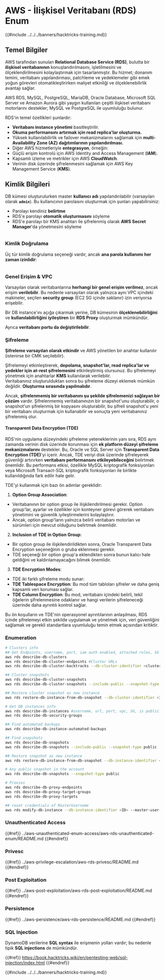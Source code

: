 # AWS - İlişkisel Veritabanı (RDS) Enum

{{#include ../../../banners/hacktricks-training.md}}

## Temel Bilgiler

AWS tarafından sunulan **Relational Database Service (RDS)**, bulutta bir **ilişkisel veritabanının** konuşlandırılmasını, işletilmesini ve ölçeklendirilmesini kolaylaştırmak için tasarlanmıştır. Bu hizmet; donanım temini, veritabanı yapılandırması, patchleme ve yedeklemeler gibi emek yoğun görevleri otomatikleştirirken maliyet etkinliği ve ölçeklenebilirlik avantajı sağlar.

AWS RDS, MySQL, PostgreSQL, MariaDB, Oracle Database, Microsoft SQL Server ve Amazon Aurora gibi yaygın kullanılan çeşitli ilişkisel veritabanı motorlarını destekler; MySQL ve PostgreSQL ile uyumluluğu bulunur.

RDS'in temel özellikleri şunlardır:

- **Veritabanı instance yönetimi** basitleştirilir.
- **Okuma performansını artırmak için read replica'lar oluşturma.**
- Yüksek kullanılabilirlik ve failover mekanizmalarını sağlamak için **multi-Availability Zone (AZ) dağıtımlarının yapılandırılması.**
- Diğer AWS hizmetleriyle **entegrasyon**, örneğin:
- Güçlü erişim kontrolü için AWS Identity and Access Management (**IAM**).
- Kapsamlı izleme ve metrikler için AWS **CloudWatch**.
- Verinin disk üzerinde şifrelenmesini sağlamak için AWS Key Management Service (**KMS**).

## Kimlik Bilgileri

DB kümesi oluşturulurken master **kullanıcı adı** yapılandırılabilir (varsayılan olarak **`admin`**). Bu kullanıcının parolasını oluşturmak için şunları yapabilirsiniz:

- Parolayı kendiniz **belirtme**
- RDS'e parolayı **otomatik oluşturmasını** söyleme
- RDS'e parolayı bir KMS anahtarı ile şifrelenmiş olarak **AWS Secret Manager**'da yönetmesini söyleme

<figure><img src="../../../images/image (144).png" alt=""><figcaption></figcaption></figure>

### Kimlik Doğrulama

Üç tür kimlik doğrulama seçeneği vardır, ancak **ana parola kullanımı her zaman izinlidir**:

<figure><img src="../../../images/image (227).png" alt=""><figcaption></figcaption></figure>

### Genel Erişim & VPC

Varsayılan olarak veritabanlarına **herhangi bir genel erişim verilmez**, ancak erişim **verilebilir**. Bu nedenle varsayılan olarak yalnızca aynı VPC içindeki makineler, seçilen **security group** (EC2 SG içinde saklanır) izin veriyorsa erişebilir.

Bir DB instance'ını açığa çıkarmak yerine, DB kümesinin **ölçeklenebilirliğini** ve **kullanılabilirliğini** **iyileştiren** bir **RDS Proxy** oluşturmak mümkündür.

Ayrıca **veritabanı portu da değiştirilebilir**.

### Şifreleme

**Şifreleme varsayılan olarak etkindir** ve AWS yönetilen bir anahtar kullanılır (istenirse bir CMK seçilebilir).

Şifrelemeyi etkinleştirerek, **depolama, snapshot'lar, read replica'lar ve yedekler için at-rest şifrelemesini** etkinleştirmiş olursunuz. Bu şifrelemeyi yönetmek için anahtarlar **KMS** kullanılarak verilebilir.\
Veritabanınız oluşturulduktan sonra bu şifreleme düzeyi eklemek mümkün değildir. **Oluşturma sırasında yapılmalıdır**.

Ancak, **şifrelenmemiş bir veritabanını şu şekilde şifrelemenizi sağlayan bir çözüm** vardır. Şifrelenmemiş veritabanınızın bir snapshot'unu oluşturabilir, o snapshot'un şifrelenmiş bir kopyasını oluşturabilir, bu şifreli snapshot'u yeni bir veritabanı oluşturmak için kullanabilir ve sonuçta yeni veritabanınız şifrelenmiş olur.

#### Transparent Data Encryption (TDE)

RDS'nin uygulama düzeyindeki şifreleme yeteneklerinin yanı sıra, RDS aynı zamanda verinin disk üzerinde korunması için **ek platform düzeyi şifreleme mekanizmalarını** destekler. Bu, Oracle ve SQL Server için **Transparent Data Encryption (TDE)**'yi içerir. Ancak, TDE veriyi disk üzerinde şifreleyerek güvenliği artırırken **veritabanı performansını etkileyebileceğini** belirtmek önemlidir. Bu performans etkisi, özellikle MySQL kriptografik fonksiyonları veya Microsoft Transact-SQL kriptografik fonksiyonları ile birlikte kullanıldığında fark edilir hale gelir.

TDE'yi kullanmak için bazı ön adımlar gereklidir:

1. **Option Group Association**:
- Veritabanının bir option group ile ilişkilendirilmesi gerekir. Option group'lar, ayarlar ve özellikler için konteyner görevi görerek veritabanı yönetimini ve güvenlik iyileştirmelerini kolaylaştırır.
- Ancak, option group'ların yalnızca belirli veritabanı motorları ve sürümleri için mevcut olduğunu belirtmek önemlidir.
2. **Inclusion of TDE in Option Group**:
- Bir option group ile ilişkilendirildikten sonra, Oracle Transparent Data Encryption seçeneğinin o gruba eklenmesi gerekir.
- TDE seçeneği bir option group'a eklendikten sonra bunun kalıcı hale geldiğini ve kaldırılamayacağını bilmek önemlidir.
3. **TDE Encryption Modes**:
- TDE iki farklı şifreleme modu sunar:
- **TDE Tablespace Encryption**: Bu mod tüm tabloları şifreler ve daha geniş kapsamlı veri koruması sağlar.
- **TDE Column Encryption**: Bu mod, veritabanı içindeki belirli, tekil öğelerin şifrelenmesine odaklanır ve hangi verilerin şifreleneceği üzerinde daha ayrıntılı kontrol sağlar.

Bu ön koşulların ve TDE'nin operasyonel ayrıntılarının anlaşılması, RDS içinde şifrelemeyi etkin şekilde uygulamak ve yönetmek için, veri güvenliğini sağlamak ve gerekli standartlara uyumluluğu temin etmek açısından kritiktir.

### Enumeration
```bash
# Clusters info
## Get Endpoints, username, port, iam auth enabled, attached roles, SG
aws rds describe-db-clusters
aws rds describe-db-cluster-endpoints #Cluster URLs
aws rds describe-db-cluster-backtracks --db-cluster-identifier <cluster-name>

## Cluster snapshots
aws rds describe-db-cluster-snapshots
aws rds describe-db-cluster-snapshots --include-public --snapshot-type public

## Restore cluster snapshot as new instance
aws rds restore-db-instance-from-db-snapshot --db-cluster-identifier <ID> --snapshot-identifier <ID>

# Get DB instances info
aws rds describe-db-instances #username, url, port, vpc, SG, is public?
aws rds describe-db-security-groups

## Find automated backups
aws rds describe-db-instance-automated-backups

## Find snapshots
aws rds describe-db-snapshots
aws rds describe-db-snapshots --include-public --snapshot-type public

## Restore snapshot as new instance
aws rds restore-db-instance-from-db-snapshot --db-instance-identifier <ID> --db-snapshot-identifier <ID> --availability-zone us-west-2a

# Any public snapshot in the account
aws rds describe-db-snapshots --snapshot-type public

# Proxies
aws rds describe-db-proxy-endpoints
aws rds describe-db-proxy-target-groups
aws rds describe-db-proxy-targets

## reset credentials of MasterUsername
aws rds modify-db-instance --db-instance-identifier <ID> --master-user-password <NewPassword> --apply-immediately
```
### Unauthenticated Access

{{#ref}}
../aws-unauthenticated-enum-access/aws-rds-unauthenticated-enum/README.md
{{#endref}}

### Privesc

{{#ref}}
../aws-privilege-escalation/aws-rds-privesc/README.md
{{#endref}}

### Post Exploitation

{{#ref}}
../aws-post-exploitation/aws-rds-post-exploitation/README.md
{{#endref}}

### Persistence

{{#ref}}
../aws-persistence/aws-rds-persistence/README.md
{{#endref}}

### SQL Injection

DynamoDB verilerine **SQL syntax** ile erişmenin yolları vardır; bu nedenle tipik **SQL injections** de mümkündür.

{{#ref}}
https://book.hacktricks.wiki/en/pentesting-web/sql-injection/index.html
{{#endref}}

{{#include ../../../banners/hacktricks-training.md}}
